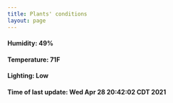 ```yaml
---
title: Plants' conditions
layout: page
---
```



#### Humidity: 49%
#### Temperature: 71F
#### Lighting: Low
#### Time of last update: Wed Apr 28 20:42:02 CDT 2021
